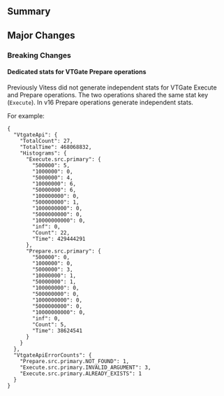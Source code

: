 ## Summary

## Major Changes

### Breaking Changes

#### Dedicated stats for VTGate Prepare operations

Previously Vitess did not generate independent stats for VTGate Execute and Prepare operations. The two operations shared the same stat key (`Execute`). In v16 Prepare operations generate independent stats.

For example:

```
{
  "VtgateApi": {
    "TotalCount": 27,
    "TotalTime": 468068832,
    "Histograms": {
      "Execute.src.primary": {
        "500000": 5,
        "1000000": 0,
        "5000000": 4,
        "10000000": 6,
        "50000000": 6,
        "100000000": 0,
        "500000000": 1,
        "1000000000": 0,
        "5000000000": 0,
        "10000000000": 0,
        "inf": 0,
        "Count": 22,
        "Time": 429444291
      },
      "Prepare.src.primary": {
        "500000": 0,
        "1000000": 0,
        "5000000": 3,
        "10000000": 1,
        "50000000": 1,
        "100000000": 0,
        "500000000": 0,
        "1000000000": 0,
        "5000000000": 0,
        "10000000000": 0,
        "inf": 0,
        "Count": 5,
        "Time": 38624541
      }
    }
  },
  "VtgateApiErrorCounts": {
    "Prepare.src.primary.NOT_FOUND": 1,
    "Execute.src.primary.INVALID_ARGUMENT": 3,
    "Execute.src.primary.ALREADY_EXISTS": 1
  }
}
```
